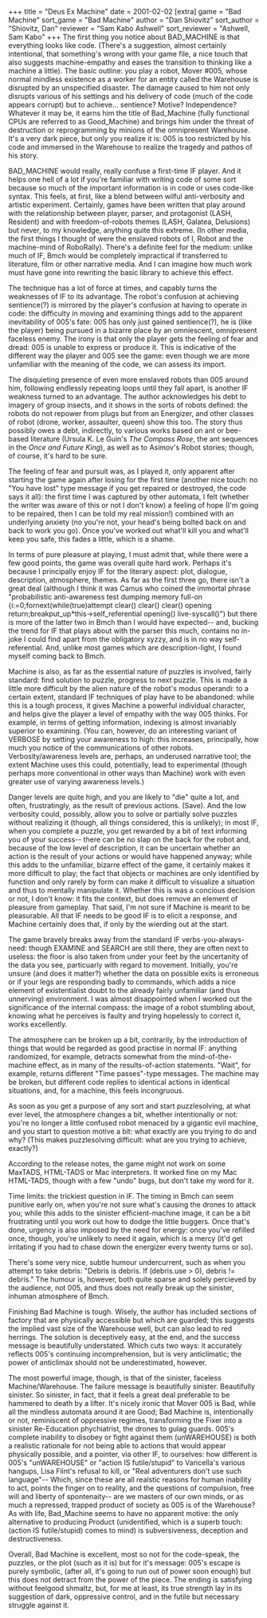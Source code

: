 +++
title = "Deus Ex Machine"
date = 2001-02-02
[extra]
game = "Bad Machine"
sort_game = "Bad Machine"
author = "Dan Shiovitz"
sort_author = "Shiovitz, Dan"
reviewer = "Sam Kabo Ashwell"
sort_reviewer = "Ashwell, Sam Kabo"
+++
The first thing you notice about BAD_MACHINE is that everything looks like code. (There's a suggestion, almost
certainly intentional, that something's wrong with your game file, a nice touch that also suggests
machine-empathy and eases the transition to thinking like a machine a little). The basic outline: you play a
robot, Mover #005, whose normal mindless existence as a worker for an entity called the Warehouse is disrupted
by an unspecified disaster. The damage caused to him not only disrupts various of his settings and his
delivery of code (much of the code appears corrupt) but to achieve... sentience? Motive? Independence? Whatever
it may be, it earns him the title of Bad_Machine (fully functional CPUs are referred to as Good_Machine) and
brings him under the threat of destruction or reprogramming by minions of the omnipresent Warehouse. It's a
very dark piece, but only you realize it is: 005 is too restricted by his code and immersed in the Warehouse
to realize the tragedy and pathos of his story.

BAD_MACHINE would really, really confuse a first-time IF player. And it helps one hell of a lot if you're
familiar with writing code of some sort because so much of the important information is in code or uses
code-like syntax. This feels, at first, like a blend between wilful anti-verbosity and artistic experiment.
Certainly, games have been written that play around with the relationship between player, parser, and
protagonist (LASH, Resident) and with freedom-of-robots themes (LASH, Galatea, Delusions) but never, to my
knowledge, anything quite this extreme. (In other media, the first things I thought of were the enslaved
robots of I, Robot and the machine-mind of RoboRally). There's a definite feel for the medium: unlike much of
IF, Bmch would be completely impractical if transferred to literature, film or other narrative media. And I
can imagine how much work must have gone into rewriting the basic library to achieve this effect.

The technique has a lot of force at times, and capably turns the weaknesses of IF to its advantage. The
robot's confusion at achieving sentience(?) is mirrored by the player's confusion at having to operate in
code: the difficulty in moving and examining things add to the apparent inevitability of 005's fate: 005 has
only just gained sentience(?), he is (like the player) being pursued in a bizarre place by an omniescent,
omnipresent faceless enemy. The irony is that only the player gets the feeling of fear and dread: 005 is
unable to express or produce it. This is indicative of the different way the player and 005 see the game: even
though we are more unfamiliar with the meaning of the code, we can assess its import.

The disquieting presence of even more enslaved robots than 005 around him, following endlessly repeating loops
until they fall apart, is another IF weakness turned to an advantage. The author acknowledges his debt to
imagery of group insects, and it shows in the sorts of robots defined: the robots do not repower from plugs
but from an Energizer, and other classes of robot (drone, worker, assaulter, queen) show this too. The story
thus possibly owes a debt, indirectly, to various works based on ant or bee-based literature (Ursula K. Le
Guin's _The Compass Rose_, the ant sequences in the _Once and Future King_), as well as to Asimov's Robot stories;
though, of course, it's hard to be sure.

The feeling of fear and pursuit was, as I played it, only apparent after starting the game again after losing
for the first time (another nice touch: no "You have lost" type message if you get repaired or destroyed, the
code says it all): the first time I was captured by other automata, I felt (whether the writer was aware of
this or not I don't know) a feeling of hope (I'm going to be repaired, then I can be told my real mission!)
combined with an underlying anxiety (no you're not, your head's being bolted back on and back to work you go).
Once you've worked out what'll kill you and what'll keep you safe, this fades a little, which is a shame.

In terms of pure pleasure at playing, I must admit that, while there were a few good points, the game was
overall quite hard work. Perhaps it's because I principally enjoy IF for the literary aspect: plot, dialogue,
description, atmosphere, themes. As far as the first three go, there isn't a great deal (although I think it
was Camus who coined the immortal phrase "probabilistic anti-awareness test dumping memory full-on
{i:=0;fornext(while(true)attempt clear() clear() clear() opening return;breakput\_up\*this->self\_referential
opening() live-syscall()") but there is more of the latter two in Bmch than I would have expected-- and,
bucking the trend for IF that plays about with the parser this much, contains no in-joke I could find apart
from the obligatory xyzzy, and is in no way self-referential. And, unlike most games which are
description-light, I found myself coming back to Bmch.

Machine is also, as far as the essential nature of puzzles is involved, fairly standard: find solution to
puzzle, progress to next puzzle. This is made a little more difficult by the alien nature of the robot's modus
operandi: to a certain extent, standard IF techniques of play have to be abandoned: while this is a tough
process, it gives Machine a powerful individual character, and helps give the player a level of empathy with
the way 005 thinks. For example, in terms of getting information, indexing is almost invariably superior to
examining. (You can, however, do an interesting variant of VERBOSE by setting your awareness to high: this
increases, principally, how much you notice of the communications of other robots. Verbosity/awareness levels
are, perhaps, an underused narrative tool; the extent Machine uses this could, potentially, lead to
experimental (though perhaps more conventional in other ways than Machine) work with even greater use of
varying awareness levels.)

Danger levels are quite high, and you are likely to "die" quite a lot, and often, frustratingly, as the result
of previous actions. (Save). And the low verbosity could, possibly, allow you to solve or partially solve
puzzles without realizing it (though, all things considered, this is unlikely); in most IF, when you complete
a puzzle, you get rewarded by a bit of text informing you of your success-- there can be no slap on the back
for the robot and, because of the low level of description, it can be uncertain whether an action is the result
of your actions or would have happened anyway; while this adds to the unfamiliar, bizarre effect of the game,
it certainly makes it more difficult to play; the fact that objects or machines are only identified by
function and only rarely by form can make it difficult to visualize a situation and thus to mentally
manipulate it. Whether this is was a concious decision or not, I don't know: it fits the context, but does
remove an element of pleasure from gameplay. That said, I'm not sure if Machine is meant to be pleasurable.
All that IF needs to be good IF is to elicit a response, and Machine certainly does that, if only by the
wierding out at the start.

The game bravely breaks away from the standard IF verbs-you-always-need: though EXAMINE and SEARCH are still
there, they are often next to useless: the floor is also taken from under your feet by the uncertanity of the
data you see, particuarly with regard to movement. Initially, you're unsure (and does it matter?) whether the
data on possible exits is erroneous or if your legs are responding badly to commands, which adds a nice
element of existentialist doubt to the already fairly unfamiliar (and thus unnerving) environment. I was
almost disappointed when I worked out the significance of the internal compass: the image of a robot stumbling
about, knowing what he perceives is faulty and trying hopelessly to correct it, works excellently.

The atmosphere can be broken up a bit, contrarily, by the introduction of things that would be regarded as
good practise in normal IF: anything randomized, for example, detracts somewhat from the mind-of-the-machine
effect, as in many of the results-of-action statements. "Wait", for example, returns different "Time
passes"-type messages. The machine may be broken, but different code replies to identical actions in identical
situations, and, for a machine, this feels incongruous.

As soon as you get a purpose of any sort and start puzzlesolving, at what ever level, the atmosphere changes a
bit, whether intentionally or not: you're no longer a little confused robot menaced by a gigantic evil
machine, and you start to question motive a bit: what exactly are you trying to do and why? (This makes
puzzlesolving difficult: what are you trying to achieve, exactly?)

According to the release notes, the game might not work on some MaxTADS, HTML-TADS or Mac interpreters. It
worked fine on my Mac HTML-TADS, though with a few "undo" bugs, but don't take my word for it.

Time limits: the trickiest question in IF. The timing in Bmch can seem punitive early on, when you're not sure
what's causing the drones to attack you; while this adds to the sinister efficient-machine image, it can be a
bit frustrating until you work out how to dodge the little buggers. Once that's done, urgency is also imposed
by the need for energy: once you've refilled once, though, you're unlikely to need it again, which is a mercy
(it'd get irritating if you had to chase down the energizer every twenty turns or so).

There's some very nice, subtle humour undercurrent, such as when you attempt to take debris: "Debris is
debris. If (debris.use > 0), debris != debris." The humour is, however, both quite sparse and solely percieved
by the audience, not 005, and thus does not really break up the sinister, inhuman atmosphere of Bmch.

Finishing Bad Machine is tough. Wisely, the author has included sections of factory that are physically
accessible but which are guarded; this suggests the implied vast size of the Warehouse well, but can also lead
to red herrings. The solution is deceptively easy, at the end, and the success message is beautifully
understated. Which cuts two ways: it accurately reflects 005's continuing incomprehension, but is very
anticlimatic; the power of anticlimax should not be underestimated, however.

The most powerful image, though, is that of the sinister, faceless Machine/Warehouse. The failure message is
beautifully sinister. Beautifully sinister. So sinister, in fact, that it feels a great deal preferable to be
hammered to death by a lifter. It's nicely ironic that Mover 005 is Bad, while all the mindless automata
around it are Good; Bad Machine is, intentionally or not, reminiscent of oppressive regimes, transforming the
Fixer into a sinister Re-Education phychiatrist, the drones to gulag guards. 005's complete inability to
disobey or fight against them (unWAREHOUSE) is both a realistic rationale for not being able to actions that
would appear physically possible, and a pointer, via other IF, to ourselves: how different is 005's
"unWAREHOUSE" or "action IS futile/stupid" to Varicella's various hangups, Lisa Flint's refusal to kill, or
"Real adventurers don't use such language"-- Which, since these are all realstic reasons for human inability to
act, points the finger on to reality, and the questions of compulsion, free will and liberty of
spontenaity-- are we masters of our own minds, or as much a repressed, trapped product of society as 005 is of
the Warehouse? As with life, Bad_Machine seems to have no apparent motive: the only alternative to producing
Product (unidentified, which is a superb touch: (action IS futile/stupid) comes to mind) is subversiveness,
deception and destructiveness.

Overall, Bad Machine is excellent, most so not for the code-speak, the puzzles, or the plot (such as it is)
but for it's message: 005's escape is purely symbolic, (after all, it's going to run out of power soon enough)
but this does not detract from the power of the piece. The ending is satisfying without feelgood shmaltz, but,
for me at least, its true strength lay in its suggestion of dark, oppressive control, and in the futile but
necessary struggle against it.
